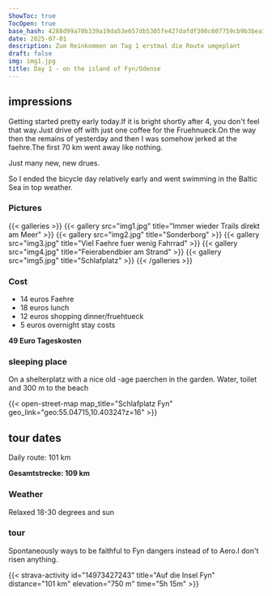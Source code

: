 ```yaml
---
ShowToc: true
TocOpen: true
base_hash: 4288d99a70b339a19da53e657db5305fe427dafdf300c607759cb9b3bea1923a
date: 2025-07-01
description: Zum Reinkommen an Tag 1 erstmal die Route umgeplant
draft: false
img: img1.jpg
title: Day 1 - on the island of Fyn/Odense
---
```


## impressions
Getting started pretty early today.If it is bright shortly after 4, you don't feel that way.Just drive off with just one coffee for the Fruehnueck.On the way then the remains of yesterday and then I was somehow jerked at the faehre.The first 70 km went away like nothing.

Just many new, new drues.

So I ended the bicycle day relatively early and went swimming in the Baltic Sea in top weather.

### Pictures
{{< galleries >}}
{{< gallery src="img1.jpg" title="Immer wieder Trails direkt am Meer" >}}
{{< gallery src="img2.jpg" title="Sonderborg" >}}
{{< gallery src="img3.jpg" title="Viel Faehre fuer wenig Fahrrad" >}}
{{< gallery src="img4.jpg" title="Feierabendbier am Strand" >}}
{{< gallery src="img5.jpg" title="Schlafplatz" >}}
{{< /galleries >}}

### Cost
- 14 euros Faehre
- 18 euros lunch
- 12 euros shopping dinner/fruehtueck
- 5 euros overnight stay costs

**49 Euro Tageskosten**

### sleeping place
On a shelterplatz with a nice old -age paerchen in the garden.
Water, toilet and 300 m to the beach

{{< open-street-map map_title="Schlafplatz Fyn" geo_link="geo:55.04715,10.40324?z=16" >}}

## tour dates
Daily route: 101 km

**Gesamtstrecke: 109 km**

### Weather
Relaxed 18-30 degrees and sun

### tour
Spontaneously ways to be faithful to Fyn dangers instead of to Aero.I don't risen anything.

{{< strava-activity id="14973427243" title="Auf die Insel Fyn" distance="101 km" elevation="750 m" time="5h 15m" >}}